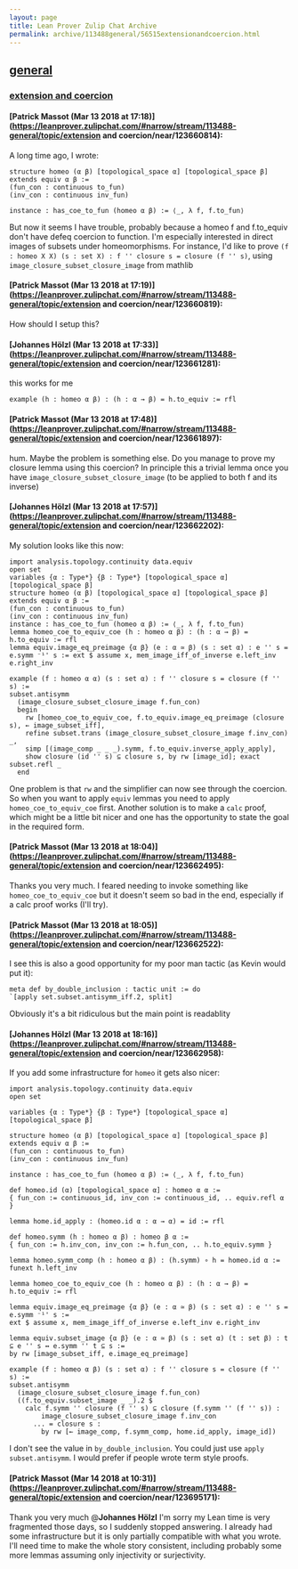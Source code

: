 ```yaml
---
layout: page
title: Lean Prover Zulip Chat Archive 
permalink: archive/113488general/56515extensionandcoercion.html
---
```


## [general](index.html)
### [extension and coercion](56515extensionandcoercion.html)

#### [Patrick Massot (Mar 13 2018 at 17:18)](https://leanprover.zulipchat.com/#narrow/stream/113488-general/topic/extension and coercion/near/123660814):
A long time ago, I wrote:
```lean
structure homeo (α β) [topological_space α] [topological_space β] extends equiv α β :=
(fun_con : continuous to_fun)
(inv_con : continuous inv_fun)

instance : has_coe_to_fun (homeo α β) := ⟨_, λ f, f.to_fun⟩
```
But now it seems I have trouble, probably because a homeo f and f.to_equiv don't have defeq coercion to function. I'm especially interested in direct images of subsets under homeomorphisms. For instance, I'd like to prove `(f : homeo X X) (s : set X) : f '' closure s = closure (f '' s)`, using `image_closure_subset_closure_image` from mathlib

#### [Patrick Massot (Mar 13 2018 at 17:19)](https://leanprover.zulipchat.com/#narrow/stream/113488-general/topic/extension and coercion/near/123660819):
How should I setup this?

#### [Johannes Hölzl (Mar 13 2018 at 17:33)](https://leanprover.zulipchat.com/#narrow/stream/113488-general/topic/extension and coercion/near/123661281):
this works for me
```lean
example (h : homeo α β) : (h : α → β) = h.to_equiv := rfl
```

#### [Patrick Massot (Mar 13 2018 at 17:48)](https://leanprover.zulipchat.com/#narrow/stream/113488-general/topic/extension and coercion/near/123661897):
hum. Maybe the problem is something else. Do you manage to prove my closure lemma using this coercion? In principle this a trivial lemma once you have `image_closure_subset_closure_image` (to be applied to both f and its inverse)

#### [Johannes Hölzl (Mar 13 2018 at 17:57)](https://leanprover.zulipchat.com/#narrow/stream/113488-general/topic/extension and coercion/near/123662202):
My solution looks like this now: 

```lean
import analysis.topology.continuity data.equiv
open set
variables {α : Type*} {β : Type*} [topological_space α] [topological_space β]
structure homeo (α β) [topological_space α] [topological_space β] extends equiv α β :=
(fun_con : continuous to_fun)
(inv_con : continuous inv_fun)
instance : has_coe_to_fun (homeo α β) := ⟨_, λ f, f.to_fun⟩
lemma homeo_coe_to_equiv_coe (h : homeo α β) : (h : α → β) = h.to_equiv := rfl
lemma equiv.image_eq_preimage {α β} (e : α ≃ β) (s : set α) : e '' s = e.symm ⁻¹' s := ext $ assume x, mem_image_iff_of_inverse e.left_inv e.right_inv

example (f : homeo α α) (s : set α) : f '' closure s = closure (f '' s) :=
subset.antisymm
  (image_closure_subset_closure_image f.fun_con)
  begin
    rw [homeo_coe_to_equiv_coe, f.to_equiv.image_eq_preimage (closure s), ← image_subset_iff],
    refine subset.trans (image_closure_subset_closure_image f.inv_con) _,
    simp [(image_comp _ _ _).symm, f.to_equiv.inverse_apply_apply],
    show closure (id '' s) ⊆ closure s, by rw [image_id]; exact subset.refl _
  end
```

One problem is that `rw` and the simplifier can now see through the coercion. So when you want to apply `equiv` lemmas you need to apply `homeo_coe_to_equiv_coe` first. Another solution is to make a `calc` proof, which might be a little bit nicer and one has the opportunity to state the goal in the required form.

#### [Patrick Massot (Mar 13 2018 at 18:04)](https://leanprover.zulipchat.com/#narrow/stream/113488-general/topic/extension and coercion/near/123662495):
Thanks you very much. I feared needing to invoke something like ` homeo_coe_to_equiv_coe` but it doesn't seem so bad in the end, especially if a calc proof works (I'll try).

#### [Patrick Massot (Mar 13 2018 at 18:05)](https://leanprover.zulipchat.com/#narrow/stream/113488-general/topic/extension and coercion/near/123662522):
I see this is also a good opportunity for my poor man tactic (as Kevin would put it):
```lean
meta def by_double_inclusion : tactic unit := do
`[apply set.subset.antisymm_iff.2, split]
```
Obviously it's a bit ridiculous but the main point is readablity

#### [Johannes Hölzl (Mar 13 2018 at 18:16)](https://leanprover.zulipchat.com/#narrow/stream/113488-general/topic/extension and coercion/near/123662958):
If you add some infrastructure for `homeo` it gets also nicer:
```lean
import analysis.topology.continuity data.equiv
open set

variables {α : Type*} {β : Type*} [topological_space α] [topological_space β]

structure homeo (α β) [topological_space α] [topological_space β] extends equiv α β :=
(fun_con : continuous to_fun)
(inv_con : continuous inv_fun)

instance : has_coe_to_fun (homeo α β) := ⟨_, λ f, f.to_fun⟩

def homeo.id (α) [topological_space α] : homeo α α :=
{ fun_con := continuous_id, inv_con := continuous_id, .. equiv.refl α }

lemma home.id_apply : (homeo.id α : α → α) = id := rfl

def homeo.symm (h : homeo α β) : homeo β α :=
{ fun_con := h.inv_con, inv_con := h.fun_con, .. h.to_equiv.symm }

lemma homeo.symm_comp (h : homeo α β) : (h.symm) ∘ h = homeo.id α :=
funext h.left_inv

lemma homeo_coe_to_equiv_coe (h : homeo α β) : (h : α → β) = h.to_equiv := rfl

lemma equiv.image_eq_preimage {α β} (e : α ≃ β) (s : set α) : e '' s = e.symm ⁻¹' s :=
ext $ assume x, mem_image_iff_of_inverse e.left_inv e.right_inv

lemma equiv.subset_image {α β} (e : α ≃ β) (s : set α) (t : set β) : t ⊆ e '' s ↔ e.symm '' t ⊆ s :=
by rw [image_subset_iff, e.image_eq_preimage]

example (f : homeo α β) (s : set α) : f '' closure s = closure (f '' s) :=
subset.antisymm
  (image_closure_subset_closure_image f.fun_con)
  ((f.to_equiv.subset_image _ _).2 $
    calc f.symm '' closure (f '' s) ⊆ closure (f.symm '' (f '' s)) :
        image_closure_subset_closure_image f.inv_con
      ... = closure s :
        by rw [← image_comp, f.symm_comp, home.id_apply, image_id])
```

I don't see the value in `by_double_inclusion`. You could just use `apply subset.antisymm`. I would prefer if people wrote term style proofs.

#### [Patrick Massot (Mar 14 2018 at 10:31)](https://leanprover.zulipchat.com/#narrow/stream/113488-general/topic/extension and coercion/near/123695171):
Thank you very much @**Johannes Hölzl** I'm sorry my Lean time is very fragmented those days, so I suddenly stopped answering. I already had some infrastructure but it is only partially compatible with what you wrote. I'll need time to make the whole story consistent, including probably some more lemmas assuming only injectivity or surjectivity.

